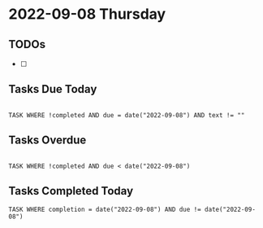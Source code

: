 # 2022-09-08 Thursday

## TODOs

- [ ] 

## Tasks Due Today

```dataview

TASK WHERE !completed AND due = date("2022-09-08") AND text != ""

```

## Tasks Overdue

```dataview

TASK WHERE !completed AND due < date("2022-09-08")

```

## Tasks Completed Today

```dataview
TASK WHERE completion = date("2022-09-08") AND due != date("2022-09-08")
```